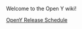 Welcome to the Open Y wiki!


[OpenY Release Schedule](https://github.com/ymcatwincities/openy/wiki/Open-Y-Release-Schedule-and-Guidelines)